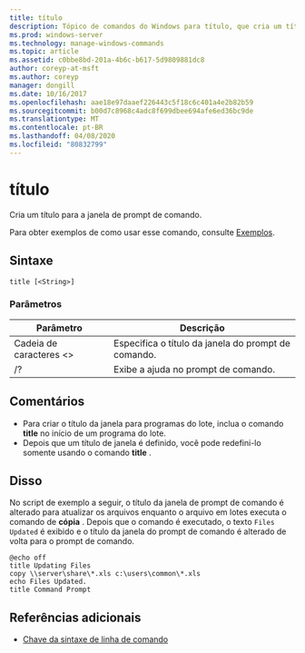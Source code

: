 ```yaml
---
title: título
description: Tópico de comandos do Windows para título, que cria um título para a janela de prompt de comando.
ms.prod: windows-server
ms.technology: manage-windows-commands
ms.topic: article
ms.assetid: c0bbe8bd-201a-4b6c-b617-5d9809881dc8
author: coreyp-at-msft
ms.author: coreyp
manager: dongill
ms.date: 10/16/2017
ms.openlocfilehash: aae18e97daaef226443c5f18c6c401a4e2b82b59
ms.sourcegitcommit: b00d7c8968c4adc8f699dbee694afe6ed36bc9de
ms.translationtype: MT
ms.contentlocale: pt-BR
ms.lasthandoff: 04/08/2020
ms.locfileid: "80832799"
---
```

# <a name="title"></a>título

Cria um título para a janela de prompt de comando.

Para obter exemplos de como usar esse comando, consulte [Exemplos](#BKMK_examples).

## <a name="syntax"></a>Sintaxe

```
title [<String>]
```

### <a name="parameters"></a>Parâmetros

|Parâmetro|Descrição|
|---------|-----------|
|Cadeia de caracteres \<>|Especifica o título da janela do prompt de comando.|
|/?|Exibe a ajuda no prompt de comando.|

## <a name="remarks"></a>Comentários

-   Para criar o título da janela para programas do lote, inclua o comando **title** no início de um programa do lote.
-   Depois que um título de janela é definido, você pode redefini-lo somente usando o comando **title** .

## <a name="examples"></a><a name=BKMK_examples></a>Disso

No script de exemplo a seguir, o título da janela de prompt de comando é alterado para atualizar os arquivos enquanto o arquivo em lotes executa o comando de **cópia** . Depois que o comando é executado, o texto `Files Updated` é exibido e o título da janela do prompt de comando é alterado de volta para o prompt de comando.
```
@echo off
title Updating Files
copy \\server\share\*.xls c:\users\common\*.xls
echo Files Updated.
title Command Prompt
```

## <a name="additional-references"></a>Referências adicionais

- [Chave da sintaxe de linha de comando](command-line-syntax-key.md)